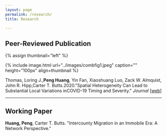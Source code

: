 ```yaml
---
layout: page
permalink: /research/
title: Research

---
```


## Peer-Reviewed Publication

{% assign thumbnail="left" %}

{% include image.html url="../images/combfig1.jpeg" caption="" height="100px" align=thumbnail %}
<p>Thomas, Loring J.,<strong>Peng Huang</strong>, Yin Fan, Xiaoshuang Luo, Zack W. Almquist, John R. Hipp,Carter T. Butts.2020."Spatial Heterogeneity Can Lead to Substantial Local Variations inCOVID-19 Timing and Severity." <em>Journal</em> [<a href="https://arxiv.org/abs/2005.09850">web</a>]</p>

---

## Working Paper

<p><strong>Huang, Peng</strong>, Carter T. Butts. "Intercounty Migration in an Immobile Era: A Network Perspective."</p>
